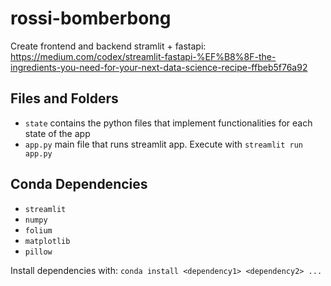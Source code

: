 # rossi-bomberbong

Create frontend and backend stramlit + fastapi: https://medium.com/codex/streamlit-fastapi-%EF%B8%8F-the-ingredients-you-need-for-your-next-data-science-recipe-ffbeb5f76a92

<!-- List files folders and what they are for -->
## Files and Folders
- `state` contains the python files that implement functionalities for each state of the app
- `app.py` main file that runs streamlit app. Execute with `streamlit run app.py`

<!-- list dependencies -->
## Conda Dependencies
- `streamlit`
- `numpy `
- `folium`
- `matplotlib`
- `pillow`

Install dependencies with:
`conda install <dependency1> <dependency2> ...`